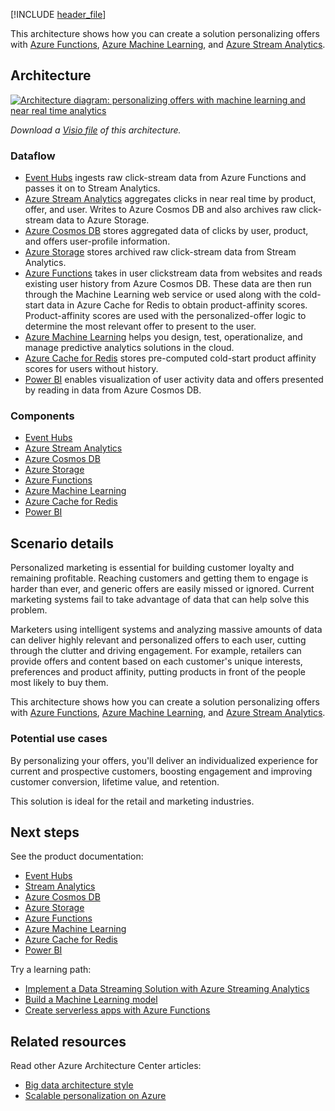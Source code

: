 [!INCLUDE [header_file](../../../includes/sol-idea-header.md)]

This architecture shows how you can create a solution personalizing offers with [Azure Functions](/azure/azure-functions/functions-overview), [Azure Machine Learning](/azure/machine-learning/overview-what-is-azure-ml), and [Azure Stream Analytics](/azure/stream-analytics/stream-analytics-introduction).

## Architecture

[ ![Architecture diagram: personalizing offers with machine learning and near real time analytics](_images/personalized-marketing.svg)](_images/personalized-marketing.svg#lightbox)

*Download a [Visio file](https://arch-center.azureedge.net/personalized-marketing.vsdx) of this architecture.*

### Dataflow

- [Event Hubs](https://azure.microsoft.com/services/event-hubs) ingests raw click-stream data from Azure Functions and passes it on to Stream Analytics.
- [Azure Stream Analytics](https://azure.microsoft.com/services/stream-analytics) aggregates clicks in near real time by product, offer, and user. Writes to Azure Cosmos DB and also archives raw click-stream data to Azure Storage.
- [Azure Cosmos DB](https://azure.microsoft.com/services/cosmos-db) stores aggregated data of clicks by user, product, and offers user-profile information.
- [Azure Storage](https://azure.microsoft.com/services/storage) stores archived raw click-stream data from Stream Analytics.
- [Azure Functions](https://azure.microsoft.com/services/functions) takes in user clickstream data from websites and reads existing user history from Azure Cosmos DB. These data are then run through the Machine Learning web service or used along with the cold-start data in Azure Cache for Redis to obtain product-affinity scores. Product-affinity scores are used with the personalized-offer logic to determine the most relevant offer to present to the user.
- [Azure Machine Learning](https://azure.microsoft.com/services/machine-learning) helps you design, test, operationalize, and manage predictive analytics solutions in the cloud.
- [Azure Cache for Redis](https://azure.microsoft.com/services/cache) stores pre-computed cold-start product affinity scores for users without history.
- [Power BI](https://powerbi.microsoft.com) enables visualization of user activity data and offers presented by reading in data from Azure Cosmos DB.

### Components

- [Event Hubs](https://azure.microsoft.com/services/event-hubs)
- [Azure Stream Analytics](https://azure.microsoft.com/services/stream-analytics)
- [Azure Cosmos DB](https://azure.microsoft.com/services/cosmos-db)
- [Azure Storage](https://azure.microsoft.com/services/storage)
- [Azure Functions](https://azure.microsoft.com/services/functions)
- [Azure Machine Learning](https://azure.microsoft.com/services/machine-learning)
- [Azure Cache for Redis](https://azure.microsoft.com/services/cache)
- [Power BI](https://powerbi.microsoft.com)

## Scenario details

Personalized marketing is essential for building customer loyalty and remaining profitable. Reaching customers and getting them to engage is harder than ever, and generic offers are easily missed or ignored. Current marketing systems fail to take advantage of data that can help solve this problem.

Marketers using intelligent systems and analyzing massive amounts of data can deliver highly relevant and personalized offers to each user, cutting through the clutter and driving engagement. For example, retailers can provide offers and content based on each customer's unique interests, preferences and product affinity, putting products in front of the people most likely to buy them.

This architecture shows how you can create a solution personalizing offers with [Azure Functions](/azure/azure-functions/functions-overview), [Azure Machine Learning](/azure/machine-learning/overview-what-is-azure-ml), and [Azure Stream Analytics](/azure/stream-analytics/stream-analytics-introduction).

### Potential use cases

By personalizing your offers, you'll deliver an individualized experience for current and prospective customers, boosting engagement and improving customer conversion, lifetime value, and retention.

This solution is ideal for the retail and marketing industries.

## Next steps

See the product documentation:

- [Event Hubs](/azure/event-hubs/event-hubs-what-is-event-hubs)
- [Stream Analytics](/azure/stream-analytics/stream-analytics-introduction)
- [Azure Cosmos DB](/azure/cosmos-db)
- [Azure Storage](/azure/storage/common/storage-introduction)
- [Azure Functions](/azure/azure-functions/functions-overview)
- [Azure Machine Learning](/azure/machine-learning/overview-what-is-azure-ml)
- [Azure Cache for Redis](/azure/redis-cache/cache-dotnet-how-to-use-azure-redis-cache)
- [Power BI](https://powerbi.microsoft.com/documentation/powerbi-landing-page)

Try a learning path:

- [Implement a Data Streaming Solution with Azure Streaming Analytics](/training/paths/implement-data-streaming-with-asa)
- [Build a Machine Learning model](/training/modules/machine-learning-model-nasa)
- [Create serverless apps with Azure Functions](/training/paths/create-serverless-applications)

## Related resources

Read other Azure Architecture Center articles:

- [Big data architecture style](../../guide/architecture-styles/big-data.yml)
- [Scalable personalization on Azure](/azure/architecture/solution-ideas/articles/build-content-based-recommendation-system-using-recommender)
